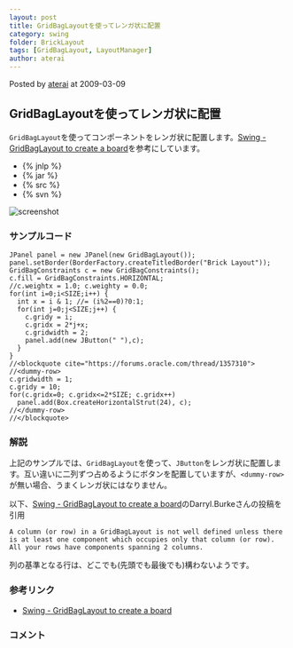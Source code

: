 ```yaml
---
layout: post
title: GridBagLayoutを使ってレンガ状に配置
category: swing
folder: BrickLayout
tags: [GridBagLayout, LayoutManager]
author: aterai
---
```


Posted by [aterai](http://terai.xrea.jp/aterai.html) at 2009-03-09

## GridBagLayoutを使ってレンガ状に配置
`GridBagLayout`を使ってコンポーネントをレンガ状に配置します。[Swing - GridBagLayout to create a board](https://forums.oracle.com/thread/1357310)を参考にしています。

- {% jnlp %}
- {% jar %}
- {% src %}
- {% svn %}

<!-- dummy comment line for breaking list -->

![screenshot](https://lh5.ggpht.com/_9Z4BYR88imo/TQTIOzg1doI/AAAAAAAAASc/V_SwABvAldE/s800/BrickLayout.png)

### サンプルコード
<pre class="prettyprint"><code>JPanel panel = new JPanel(new GridBagLayout());
panel.setBorder(BorderFactory.createTitledBorder("Brick Layout"));
GridBagConstraints c = new GridBagConstraints();
c.fill = GridBagConstraints.HORIZONTAL;
//c.weightx = 1.0; c.weighty = 0.0;
for(int i=0;i&lt;SIZE;i++) {
  int x = i &amp; 1; //= (i%2==0)?0:1;
  for(int j=0;j&lt;SIZE;j++) {
    c.gridy = i;
    c.gridx = 2*j+x;
    c.gridwidth = 2;
    panel.add(new JButton(" "),c);
  }
}
//&lt;blockquote cite="https://forums.oracle.com/thread/1357310"&gt;
//&lt;dummy-row&gt;
c.gridwidth = 1;
c.gridy = 10;
for(c.gridx=0; c.gridx&lt;=2*SIZE; c.gridx++)
  panel.add(Box.createHorizontalStrut(24), c);
//&lt;/dummy-row&gt;
//&lt;/blockquote&gt;
</code></pre>

### 解説
上記のサンプルでは、`GridBagLayout`を使って、`JButton`をレンガ状に配置します。互い違いに二列ずつ占めるようにボタンを配置していますが、`<dummy-row>`が無い場合、うまくレンガ状にはなりません。

以下、[Swing - GridBagLayout to create a board](https://forums.oracle.com/thread/1357310)のDarryl.Burkeさんの投稿を引用

	A column (or row) in a GridBagLayout is not well defined unless there is at least one component which occupies only that column (or row). All your rows have components spanning 2 columns.

列の基準となる行は、どこでも(先頭でも最後でも)構わないようです。

### 参考リンク
- [Swing - GridBagLayout to create a board](https://forums.oracle.com/thread/1357310)

<!-- dummy comment line for breaking list -->

### コメント

